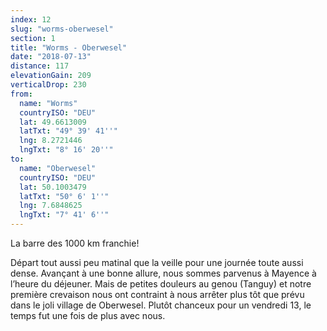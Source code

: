 ```yaml
---
index: 12
slug: "worms-oberwesel"
section: 1
title: "Worms - Oberwesel"
date: "2018-07-13"
distance: 117
elevationGain: 209
verticalDrop: 230
from:
  name: "Worms"
  countryISO: "DEU"
  lat: 49.6613009
  latTxt: "49° 39' 41''"
  lng: 8.2721446
  lngTxt: "8° 16' 20''"
to:
  name: "Oberwesel"
  countryISO: "DEU"
  lat: 50.1003479
  latTxt: "50° 6' 1''"
  lng: 7.6848625
  lngTxt: "7° 41' 6''"
---
```


La barre des 1000 km franchie!

Départ tout aussi peu matinal que la veille pour une journée toute aussi dense. Avançant à une bonne allure, nous sommes parvenus à Mayence à l’heure du déjeuner. Mais de petites douleurs au genou (Tanguy) et notre première crevaison nous ont contraint à nous arrêter plus tôt que prévu dans le joli village de Oberwesel. Plutôt chanceux pour un vendredi 13, le temps fut une fois de plus avec nous.
